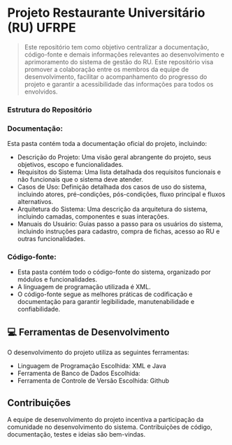 # Projeto Restaurante Universitário (RU) UFRPE

> Este repositório tem como objetivo centralizar a documentação, código-fonte e demais informações relevantes ao desenvolvimento e aprimoramento do sistema de gestão do RU. Este repositório visa promover a colaboração entre os membros da equipe de desenvolvimento, facilitar o acompanhamento do progresso do projeto e garantir a acessibilidade das informações para todos os envolvidos.

###  Estrutura do Repositório

### Documentação:
Esta pasta contém toda a documentação oficial do projeto, incluindo:
- Descrição do Projeto: Uma visão geral abrangente do projeto, seus objetivos, escopo e funcionalidades.
- Requisitos do Sistema: Uma lista detalhada dos requisitos funcionais e não funcionais que o sistema deve atender.
- Casos de Uso: Definição detalhada dos casos de uso do sistema, incluindo atores, pré-condições, pós-condições, fluxo principal e fluxos alternativos.
- Arquitetura do Sistema: Uma descrição da arquitetura do sistema, incluindo camadas, componentes e suas interações.
- Manuais do Usuário: Guias passo a passo para os usuários do sistema, incluindo instruções para cadastro, compra de fichas, acesso ao RU e outras funcionalidades.

### Código-fonte:
- Esta pasta contém todo o código-fonte do sistema, organizado por módulos e funcionalidades.
- A linguagem de programação utilizada é XML.
- O código-fonte segue as melhores práticas de codificação e documentação para garantir legibilidade, manutenabilidade e confiabilidade.

## 💻 Ferramentas de Desenvolvimento

O desenvolvimento do projeto utiliza as seguintes ferramentas:

- Linguagem de Programação Escolhida: XML e Java
- Ferramenta de Banco de Dados Escolhida:
- Ferramenta de Controle de Versão Escolhida: Github

## Contribuições

A equipe de desenvolvimento do projeto incentiva a participação da comunidade no desenvolvimento do sistema. Contribuições de código, documentação, testes e ideias são bem-vindas.
